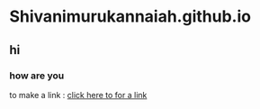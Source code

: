 # Shivanimurukannaiah.github.io

## hi
### how are you 

to make a link :
[click here to for a link](https://shivanimurukannaiah.github.io)

